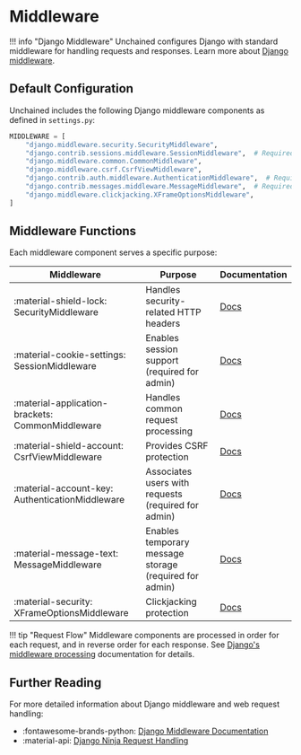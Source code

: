# Middleware

!!! info "Django Middleware"
    Unchained configures Django with standard middleware for handling requests and responses. Learn more about [Django middleware](https://docs.djangoproject.com/en/stable/topics/http/middleware/).

## Default Configuration

Unchained includes the following Django middleware components as defined in `settings.py`:

```python
MIDDLEWARE = [
    "django.middleware.security.SecurityMiddleware",
    "django.contrib.sessions.middleware.SessionMiddleware",  # Required for admin
    "django.middleware.common.CommonMiddleware",
    "django.middleware.csrf.CsrfViewMiddleware",
    "django.contrib.auth.middleware.AuthenticationMiddleware",  # Required for admin
    "django.contrib.messages.middleware.MessageMiddleware",  # Required for admin
    "django.middleware.clickjacking.XFrameOptionsMiddleware",
]
```

## Middleware Functions

Each middleware component serves a specific purpose:

| Middleware | Purpose | Documentation |
| ---------- | ------- | ------------- |
| :material-shield-lock: SecurityMiddleware | Handles security-related HTTP headers | [Docs](https://docs.djangoproject.com/en/stable/ref/middleware/#module-django.middleware.security) |
| :material-cookie-settings: SessionMiddleware | Enables session support (required for admin) | [Docs](https://docs.djangoproject.com/en/stable/topics/http/sessions/) |
| :material-application-brackets: CommonMiddleware | Handles common request processing | [Docs](https://docs.djangoproject.com/en/stable/ref/middleware/#module-django.middleware.common) |
| :material-shield-account: CsrfViewMiddleware | Provides CSRF protection | [Docs](https://docs.djangoproject.com/en/stable/ref/csrf/) |
| :material-account-key: AuthenticationMiddleware | Associates users with requests (required for admin) | [Docs](https://docs.djangoproject.com/en/stable/ref/middleware/#django.contrib.auth.middleware.AuthenticationMiddleware) |
| :material-message-text: MessageMiddleware | Enables temporary message storage (required for admin) | [Docs](https://docs.djangoproject.com/en/stable/ref/contrib/messages/) |
| :material-security: XFrameOptionsMiddleware | Clickjacking protection | [Docs](https://docs.djangoproject.com/en/stable/ref/clickjacking/) |

!!! tip "Request Flow"
    Middleware components are processed in order for each request, and in reverse order for each response. See [Django's middleware processing](https://docs.djangoproject.com/en/stable/topics/http/middleware/#middleware-order-and-layering) documentation for details.

## Further Reading

For more detailed information about Django middleware and web request handling:

- :fontawesome-brands-python: [Django Middleware Documentation](https://docs.djangoproject.com/en/stable/topics/http/middleware/)
- :material-api: [Django Ninja Request Handling](https://django-ninja.dev/guides/requests/)
